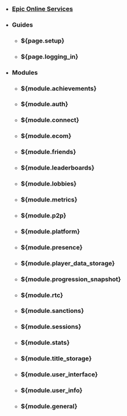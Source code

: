 * ### [Epic Online Services](home)
* ### Guides
  * ### ${page.setup}
  * ### ${page.logging_in}
* ### Modules
  * ### ${module.achievements}
  * ### ${module.auth}
  * ### ${module.connect}
  * ### ${module.ecom}
  * ### ${module.friends}
  * ### ${module.leaderboards}
  * ### ${module.lobbies}
  * ### ${module.metrics}
  * ### ${module.p2p}
  * ### ${module.platform}
  * ### ${module.presence}
  * ### ${module.player_data_storage}
  * ### ${module.progression_snapshot}
  * ### ${module.rtc}
  * ### ${module.sanctions}
  * ### ${module.sessions}
  * ### ${module.stats}
  * ### ${module.title_storage}
  * ### ${module.user_interface}
  * ### ${module.user_info}
  * ### ${module.general}